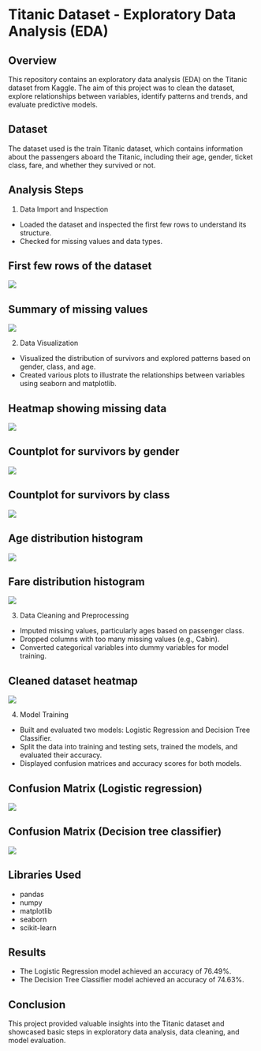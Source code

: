 # Titanic Dataset - Exploratory Data Analysis (EDA)

## Overview
This repository contains an exploratory data analysis (EDA) on the Titanic dataset from Kaggle. 
The aim of this project was to clean the dataset, explore relationships between variables, identify patterns and trends, and evaluate predictive models.

## Dataset
The dataset used is the train Titanic dataset, which contains information about the passengers aboard the Titanic, including their age, gender, ticket class, fare, and whether they survived or not.

## Analysis Steps

1. Data Import and Inspection

- Loaded the dataset and inspected the first few rows to understand its structure.
- Checked for missing values and data types.

## First few rows of the dataset
![](First_few_rows_of_the_dataset.jpg)

## Summary of missing values
![](Summary_of_missing_values.jpg)

2. Data Visualization

- Visualized the distribution of survivors and explored patterns based on gender, class, and age.
- Created various plots to illustrate the relationships between variables using seaborn and matplotlib.

## Heatmap showing missing data 
![](Heatmap_showing_missing_data.jpg)

## Countplot for survivors by gender
![](Countplot_for_survivors_by_gender.jpg)

## Countplot for survivors by class
![](Countplot_for_survivors_by_class.jpg)

## Age distribution histogram
![](Histograms_of_age_distributions.jpg)

## Fare distribution histogram
![](Histograms_of_fare_distributions.jpg)

3. Data Cleaning and Preprocessing

- Imputed missing values, particularly ages based on passenger class.
- Dropped columns with too many missing values (e.g., Cabin).
- Converted categorical variables into dummy variables for model training.

## Cleaned dataset heatmap  
![](Heatmap_for_the_cleaned_dataset.jpg)

4. Model Training

- Built and evaluated two models: Logistic Regression and Decision Tree Classifier.
- Split the data into training and testing sets, trained the models, and evaluated their accuracy.
- Displayed confusion matrices and accuracy scores for both models.

## Confusion Matrix (Logistic regression) 
![](Logistic_Regression_Confusion_Matrix.jpg)

## Confusion Matrix (Decision tree classifier) 
![](Decision_Tree_classifier_Confusion_matrix.jpg)

## Libraries Used
- pandas
- numpy
- matplotlib
- seaborn
- scikit-learn

## Results
- The Logistic Regression model achieved an accuracy of 76.49%.
- The Decision Tree Classifier model achieved an accuracy of 74.63%.

## Conclusion
This project provided valuable insights into the Titanic dataset and showcased basic steps in exploratory data analysis, data cleaning, and model evaluation. 
